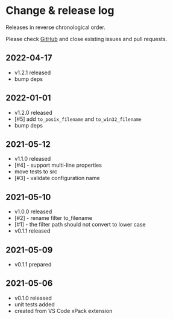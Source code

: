 # Change & release log

Releases in reverse chronological order.

Please check
[GitHub](https://github.com/xpack/xpm-liquid-ts/issues/)
and close existing issues and pull requests.

## 2022-04-17

- v1.2.1 released
- bump deps

## 2022-01-01

- v1.2.0 released
- [#5] add `to_posix_filename` and `to_win32_filename`
- bump deps

## 2021-05-12

- v1.1.0 released
- [#4] - support multi-line properties
- move tests to src
- [#3] - validate configuration name

## 2021-05-10

- v1.0.0 released
- [#2] - rename filter to_filename
- [#1] - the filter path should not convert to lower case
- v0.1.1 released

## 2021-05-09

- v0.1.1 prepared

## 2021-05-06

- v0.1.0 released
- unit tests added
- created from VS Code xPack extension
